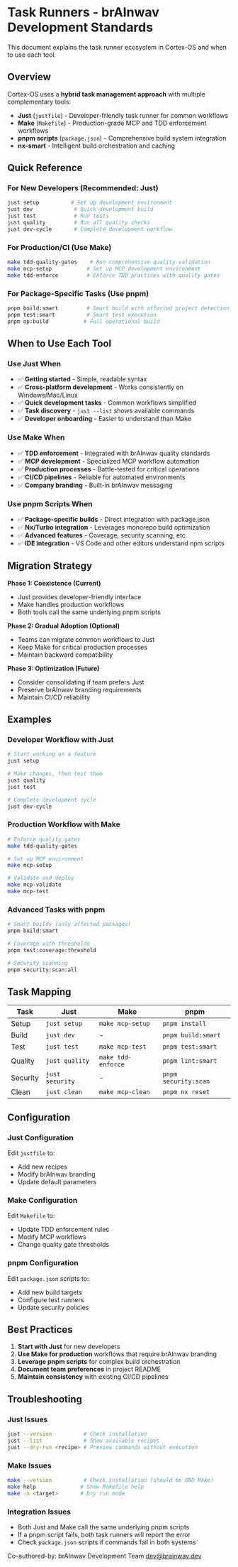 # Task Runners - brAInwav Development Standards

This document explains the task runner ecosystem in Cortex-OS and when to use each tool.

## Overview

Cortex-OS uses a **hybrid task management approach** with multiple complementary tools:

- **Just** (`justfile`) - Developer-friendly task runner for common workflows
- **Make** (`Makefile`) - Production-grade MCP and TDD enforcement workflows  
- **pnpm scripts** (`package.json`) - Comprehensive build system integration
- **nx-smart** - Intelligent build orchestration and caching

## Quick Reference

### For New Developers (Recommended: Just)

```bash
just setup          # Set up development environment
just dev             # Quick development build
just test            # Run tests
just quality         # Run all quality checks
just dev-cycle       # Complete development workflow
```

### For Production/CI (Use Make)

```bash
make tdd-quality-gates    # Run comprehensive quality validation
make mcp-setup           # Set up MCP development environment
make tdd-enforce         # Enforce TDD practices with quality gates
```

### For Package-Specific Tasks (Use pnpm)

```bash
pnpm build:smart         # Smart build with affected project detection
pnpm test:smart          # Smart test execution
pnpm op:build           # Full operational build
```

## When to Use Each Tool

### Use Just When
- ✅ **Getting started** - Simple, readable syntax
- ✅ **Cross-platform development** - Works consistently on Windows/Mac/Linux
- ✅ **Quick development tasks** - Common workflows simplified
- ✅ **Task discovery** - `just --list` shows available commands
- ✅ **Developer onboarding** - Easier to understand than Make

### Use Make When
- ✅ **TDD enforcement** - Integrated with brAInwav quality standards
- ✅ **MCP development** - Specialized MCP workflow automation
- ✅ **Production processes** - Battle-tested for critical operations
- ✅ **CI/CD pipelines** - Reliable for automated environments
- ✅ **Company branding** - Built-in brAInwav messaging

### Use pnpm Scripts When
- ✅ **Package-specific builds** - Direct integration with package.json
- ✅ **Nx/Turbo integration** - Leverages monorepo build optimization
- ✅ **Advanced features** - Coverage, security scanning, etc.
- ✅ **IDE integration** - VS Code and other editors understand npm scripts

## Migration Strategy

**Phase 1: Coexistence (Current)**
- Just provides developer-friendly interface
- Make handles production workflows
- Both tools call the same underlying pnpm scripts

**Phase 2: Gradual Adoption (Optional)**
- Teams can migrate common workflows to Just
- Keep Make for critical production processes
- Maintain backward compatibility

**Phase 3: Optimization (Future)**
- Consider consolidating if team prefers Just
- Preserve brAInwav branding requirements
- Maintain CI/CD reliability

## Examples

### Developer Workflow with Just

```bash
# Start working on a feature
just setup

# Make changes, then test them
just quality
just test

# Complete development cycle
just dev-cycle
```

### Production Workflow with Make

```bash
# Enforce quality gates
make tdd-quality-gates

# Set up MCP environment
make mcp-setup

# Validate and deploy
make mcp-validate
make mcp-test
```

### Advanced Tasks with pnpm

```bash
# Smart builds (only affected packages)
pnpm build:smart

# Coverage with thresholds
pnpm test:coverage:threshold

# Security scanning
pnpm security:scan:all
```

## Task Mapping

| Task | Just | Make | pnpm |
|------|------|------|------|
| Setup | `just setup` | `make mcp-setup` | `pnpm install` |
| Build | `just dev` | - | `pnpm build:smart` |
| Test | `just test` | `make mcp-test` | `pnpm test:smart` |
| Quality | `just quality` | `make tdd-enforce` | `pnpm lint:smart` |
| Security | `just security` | - | `pnpm security:scan` |
| Clean | `just clean` | `make mcp-clean` | `pnpm nx reset` |

## Configuration

### Just Configuration

Edit `justfile` to:
- Add new recipes
- Modify brAInwav branding
- Update default parameters

### Make Configuration

Edit `Makefile` to:
- Update TDD enforcement rules
- Modify MCP workflows
- Change quality gate thresholds

### pnpm Configuration

Edit `package.json` scripts to:
- Add new build targets
- Configure test runners
- Update security policies

## Best Practices

1. **Start with Just** for new developers
2. **Use Make for production** workflows that require brAInwav branding
3. **Leverage pnpm scripts** for complex build orchestration
4. **Document team preferences** in project README
5. **Maintain consistency** with existing CI/CD pipelines

## Troubleshooting

### Just Issues
```bash
just --version          # Check installation
just --list             # Show available recipes
just --dry-run <recipe> # Preview commands without execution
```

### Make Issues
```bash
make --version          # Check installation (should be GNU Make)
make help              # Show Makefile help
make -n <target>       # Dry run mode
```

### Integration Issues
- Both Just and Make call the same underlying pnpm scripts
- If a pnpm script fails, both task runners will report the error
- Check `package.json` scripts if commands fail in both systems

Co-authored-by: brAInwav Development Team <dev@brainwav.dev>
